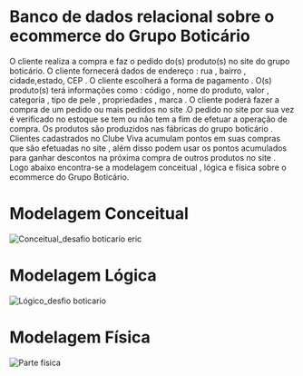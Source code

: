 # Banco de dados relacional sobre o ecommerce do Grupo Boticário

O  cliente realiza a compra e faz o pedido do(s) produto(s)  no site do grupo boticário. O cliente fornecerá dados  de endereço :  rua , bairro , cidade,estado, CEP . O cliente escolherá a forma de pagamento . O(s) produto(s) terá informações como : código , nome do produto, valor , categoria , tipo de pele , propriedades , marca  .   O cliente poderá fazer a compra de um pedido  ou mais pedidos no site .O pedido no site por sua vez é verificado no estoque se tem ou não tem a fim de efetuar a operação de compra.
Os produtos são produzidos nas fábricas do grupo boticário . Clientes cadastrados no Clube Viva acumulam pontos em suas compras que  são efetuadas no site , além disso podem usar os pontos acumulados para ganhar descontos na próxima compra de outros produtos no site . Logo abaixo encontra-se a modelagem conceitual , lógica e física sobre o ecommerce do Grupo Boticário.






# Modelagem Conceitual 

![Conceitual_desafio boticario eric](https://github.com/ericmartins1929/Primeiro-Projeto-de-Dados-Programa-Desenvolve-do-Grupo-Boticario/assets/140113430/353e2c78-9eb2-4fa8-ad16-876fb12d0711)






# Modelagem Lógica
![Lógico_desfio boticario](https://github.com/ericmartins1929/Primeiro-Projeto-de-Dados-Programa-Desenvolve-do-Grupo-Boticario/assets/140113430/f1e2ee03-1402-4da8-9887-2a0b71e6036a)


# Modelagem Física
![Parte física](https://github.com/ericmartins1929/Primeiro-Projeto-do-Programa-Desenvolve-/assets/140113430/14bced14-2eb5-486b-ac07-27201b8c7284)


